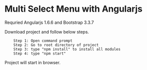 # Multi Select Menu with Angularjs

Requried Angularjs 1.6.6 and Bootstrap 3.3.7

Download project and follow below steps.

        Step 1: Open command prompt 
        Step 2: Go to root directory of project 
        Step 3: type "npm install" to install all modules
        Step 4: type "npm start" 

Project will start in browser.

